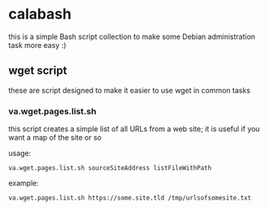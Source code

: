 # calabash
this is a simple Bash script collection to make some Debian administration task more easy :)

## wget script
these are script designed to make it easier to use wget in common tasks

### va.wget.pages.list.sh
this script creates a simple list of all URLs from a web site; it is useful if you want a map of the site or so

usage:

`va.wget.pages.list.sh sourceSiteAddress listFileWithPath`

example:

`va.wget.pages.list.sh https://some.site.tld /tmp/urlsofsomesite.txt`